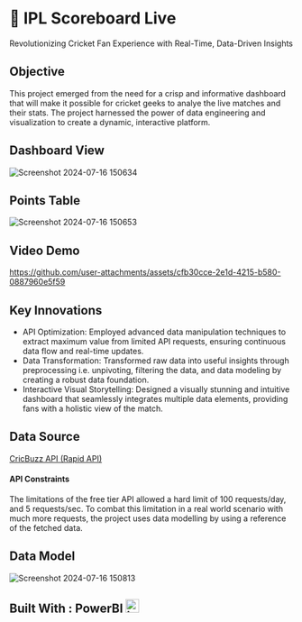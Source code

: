 # 🏏 IPL Scoreboard Live
Revolutionizing Cricket Fan Experience with Real-Time, Data-Driven Insights
## Objective
This project emerged from the need for a crisp and informative dashboard that will make it possible for cricket geeks to analye the live matches and their stats. The project harnessed the power of data engineering and visualization to create a dynamic, interactive platform.
## Dashboard View
![Screenshot 2024-07-16 150634](https://github.com/user-attachments/assets/65c2fb7a-e619-4d9a-a931-f10e1fb17482)
## Points Table
![Screenshot 2024-07-16 150653](https://github.com/user-attachments/assets/54478c72-b7c0-4141-931b-665c93e917d8)


## Video Demo 
https://github.com/user-attachments/assets/cfb30cce-2e1d-4215-b580-0887960e5f59



## Key Innovations
* API Optimization: Employed advanced data manipulation techniques to extract maximum value from limited API requests, ensuring continuous data flow and real-time updates.
* Data Transformation: Transformed raw data into useful insights through preprocessing i.e. unpivoting, filtering the data, and data modeling by creating a robust data foundation.
* Interactive Visual Storytelling: Designed a visually stunning and intuitive dashboard that seamlessly integrates multiple data elements, providing fans with a holistic view of the match.
  
## Data Source 
[CricBuzz API (Rapid API)](https://rapidapi.com/cricketapilive/api/cricbuzz-cricket/playground/apiendpoint_289380b9-1ae3-4679-932b-2d0666a20083)
#### API Constraints
The limitations of the free tier API allowed a hard limit of 100 requests/day, and 5 requests/sec. To combat this limitation in a real world scenario with much more requests, the project uses data modelling by using a reference of the fetched data.
## Data Model
![Screenshot 2024-07-16 150813](https://github.com/user-attachments/assets/b61a2515-4aaf-4413-935c-674ca3c00db3)
## Built With : PowerBI <img src="https://img.icons8.com/?size=100&id=NxWCUzipgfRt&format=png&color=000000" width="24" alt="icon">

